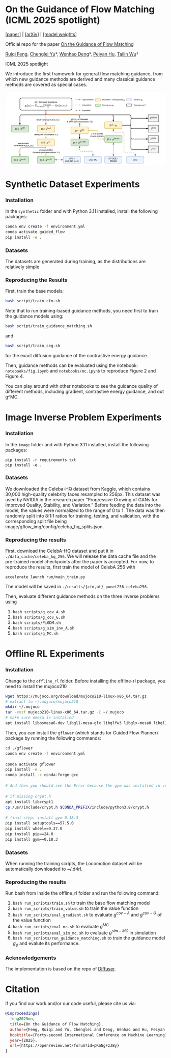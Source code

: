 # On the Guidance of Flow Matching (ICML 2025 spotlight)

[[paper](https://openreview.net/forum?id=pKaNgFzJBy)] | [[arXiv](https://arxiv.org/abs/2502.02150)] | [[model weights]](https://drive.google.com/drive/folders/1j4-4xdipNlmhi-eyuVHDXsE4KjYWzkSp?usp=sharing)

Official repo for the paper [On the Guidance of Flow Matching](https://arxiv.org/abs/2502.02150)

[Ruiqi Feng](https://weenming.github.io/), [Chenglei Yu](https://scholar.google.com/citations?user=lzYSFx4AAAAJ&hl=zh-CN)\*, [Wenhao Deng](https://w3nhao.github.io/)\*, [Peiyan Hu](https://peiyannn.github.io/), [Tailin Wu](https://tailin.org)†

ICML 2025 spotlight

We introduce the first framework for general flow matching guidance, from which new guidance methods are derived and many classical guidance methods are covered as special cases.

![](./fig1.png)

# Synthetic Dataset Experiments

### Installation
In the `synthetic` folder and with Python 3.11 installed, install the following packages:
```bash
conda env create -f environment.yml
conda activate guided_flow
pip install -e .
```

### Datasets
The datasets are generated during training, as the distributions are relatively simple

### Reproducing the Results

First, train the base models:

```bash
bash script/train_cfm.sh
```

Note that to run training-based guidance methods, you need first to train the guidance models
using:
```bash
bash script/train_guidance_matching.sh
```
and 
```bash
bash script/train_ceg.sh
```
for the exact diffusion guidance of the contrastive energy guidance.

Then, guidance methods can be evaluated using the notebook:
`notebooks/fig.ipynb`
and
`notebooks/mc.ipynb`
to reproduce Figure 2 and Figure 4.

You can play around with other notebooks to see the guidance quality of different methods, 
including gradient, contrastive energy guidance, and out g^MC.



# Image Inverse Problem Experiments

### Installation

In the `image` folder and with Python 3.11 installed, install the following packages:
```
pip install -r requirements.txt
pip install -e .
```

### Datasets
We downloaded the Celeba-HQ dataset from Kaggle, which contains 30,000 high-quality celebrity faces resampled to 256px. This dataset was used by NVIDIA in the research paper “Progressive Growing of GANs for Improved Quality, Stability, and Variation.” Before feeding the data into the model, the values were normalized to the range of 0 to 1. The data was then randomly split into 8:1:1 ratios for training, testing, and validation, with the corresponding split file being image/gflow_img/config/celeba_hq_splits.json.

### Reproducing the results

First, download the CelebA-HQ dataset and put it in `./data_cache/celeba_hq_256`.
We will release the data cache file and the pre-trained model checkpoints after the paper is accepted.
For now, to reproduce the results, first train the model of CelebA 256 with 
```
accelerate launch run/main_train.py
```
The model will be saved in `./results/{cfm,ot}_punet256_celeba256`.

Then, evaluate different guidance methods on the three inverse problems using 
1. `bash scripts/g_cov_A.sh`
2. `bash scripts/g_cov_G.sh`
3. `bash scripts/PiGDM.sh`
4. `bash scripts/g_sim_inv_A.sh`
5. `bash scripts/g_MC.sh`



# Offline RL Experiments

### Installation

Change to the `offline_rl` folder. Before installing the offline-rl package, you need to install the mujoco210
```bash
wget https://mujoco.org/download/mujoco210-linux-x86_64.tar.gz
# extract to ~/.mujoco/mujoco210
mkdir ~/.mujoco
tar -xvzf mujoco210-linux-x86_64.tar.gz -C ~/.mujoco
# make sure omesa is installed
apt install libosmesa6-dev libgl1-mesa-glx libglfw3 libglx-mesa0 libgl1-mesa-dri
```

Then, you can install the `gflower` (which stands for Guided Flow Planner) 
package by running the following commands:
```bash
cd ./gflower
conda env create -f environment.yml

conda activate gflower
pip install -e .
conda install -c conda-forge gcc

# And then you should see the Error because the gym was installed in ver > 0.18 by the auto installation

# if missing crypt.h
apt install libcrypt1
cp /usr/include/crypt.h $CONDA_PREFIX/include/python3.8/crypt.h

# final step: install gym 0.18.3
pip install setuptools==57.5.0
pip install wheel==0.37.0
pip install pip==24.0
pip install gym==0.18.3
```
### Datasets
When running the training scripts, the Locomotion dataset will be automatically downloaded
to ~/.d4rl.

### Reproducing the results

Run bash from inside the offline_rl folder and run the following command:

1. ```bash run_scripts/train.sh``` to train the base flow matching model
2. ```bash run_scripts/train_value.sh``` to train the value function
3. ```bash run_scripts/eval_gradient.sh``` to evaluate $g^{cov-A}$ and $g^{cov-G}$ of the value function
4. ```bash run_scripts/eval_mc.sh``` to evaluate $g^{MC}$
5. ```bash run_scripts/eval_sim_mc.sh``` to evaluate $g^{sim-MC}$ in simulation
6. ```bash run_scripts/run_guidance_matching.sh``` to train the guidance model $g_\phi$ and evalute its performance.

### Acknowledgements

The implementation is based on the repo of [Diffuser](https://github.com/jannerm/diffuser).


# Citation
If you find our work and/or our code useful, please cite us via:

```bibtex
@inproceedings{
  feng2025on,
  title={On the Guidance of Flow Matching},
  author={Feng, Ruiqi and Yu, Chenglei and Deng, Wenhao and Hu, Peiyan and Wu, Tailin},
  booktitle={Forty-second International Conference on Machine Learning},
  year={2025},
  url={https://openreview.net/forum?id=pKaNgFzJBy}
}
```

